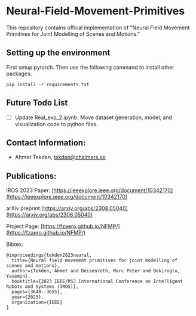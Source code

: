 # Neural-Field-Movement-Primitives

This repository contains offical implementation of "Neural Field Movement Primitives for Joint Modelling of Scenes and Motions."

## Setting up the environment

First setup pytorch. Then use the following command to install other packages. 

```
pip install -r requirements.txt
```

## Future Todo List

- [ ] Update Real_exp_2.ipynb: Move dataset generation, model, and visualization code to python files.

## Contact Information:

* Ahmet Tekden,  tekden@chalmers.se

## Publications:

IROS 2023 Paper: [https://ieeexplore.ieee.org/document/10342170](https://ieeexplore.ieee.org/document/10342170)

arXiv preprint:[https://arxiv.org/abs/2308.05040](https://arxiv.org/abs/2308.05040)

Project Page: [https://fzaero.github.io/NFMP/](https://fzaero.github.io/NFMP/)

Bibtex:

```
@inproceedings{tekden2023neural,
  title={Neural field movement primitives for joint modelling of scenes and motions},
  author={Tekden, Ahmet and Deisenroth, Marc Peter and Bekiroglu, Yasemin},
  booktitle={2023 IEEE/RSJ International Conference on Intelligent Robots and Systems (IROS)},
  pages={3648--3655},
  year={2023},
  organization={IEEE}
}
   ```
